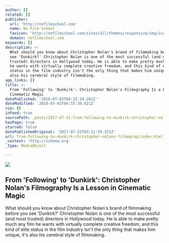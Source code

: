 ```yaml
---
author: []
related: []
publisher:
  url: 'http://nofilmschool.com'
  name: No Film School
  favicon: 'http://nofilmschool.com/sites/all/themes/responsive/img/icons/favicon.ico'
  domain: nofilmschool.com
keywords: []
description: >-
  What should you know about Christopher Nolan's brand of filmmaking before you
  see 'Dunkirk?' Christopher Nolan is one of the most successful (and most
  trusted) directors in Hollywood today. He is able to make pretty much any film
  he wants with virtually complete creative freedom, and this kind of elite
  status in the film industry isn't the only thing that makes him unique, it's
  also his cerebral style of filmmaking.
app_links: []
title: >-
  From 'Following' to 'Dunkirk': Christopher Nolan's Filmography Is a Lesson in
  Cinematic Magic
datePublished: '2018-07-02T04:15:34.261Z'
dateModified: '2018-07-02T04:15:30.821Z'
via: {}
inFeed: true
sourcePath: _posts/2017-07-21-from-following-to-dunkirk-christopher-nolans-filmograp.md
hasPage: true
starred: false
datePublishedOriginal: '2017-07-22T03:11:59.331Z'
url: from-following-to-dunkirk-christopher-nolans-filmograp/index.html
_context: 'http://schema.org'
_type: MediaObject

---
```

<article style=""><img src="https://imgflo.herokuapp.com/graph/2b2431f8e7ba7b0/01e78778dc44b0728f93bfb3ef47b82f/noop.jpg?input=http%3A%2F%2Fnofilmschool.com%2Fsites%2Fdefault%2Ffiles%2Fstyles%2Ffacebook%2Fpublic%2Fdunkirk_0.jpg%3Fitok%3Dk0ku2CBJ" /><h1>From 'Following' to 'Dunkirk': Christopher Nolan's Filmography Is a Lesson in Cinematic Magic</h1><p>What should you know about Christopher Nolan's brand of filmmaking before you see 'Dunkirk?' Christopher Nolan is one of the most successful (and most trusted) directors in Hollywood today. He is able to make pretty much any film he wants with virtually complete creative freedom, and this kind of elite status in the film industry isn't the only thing that makes him unique, it's also his cerebral style of filmmaking.</p></article>